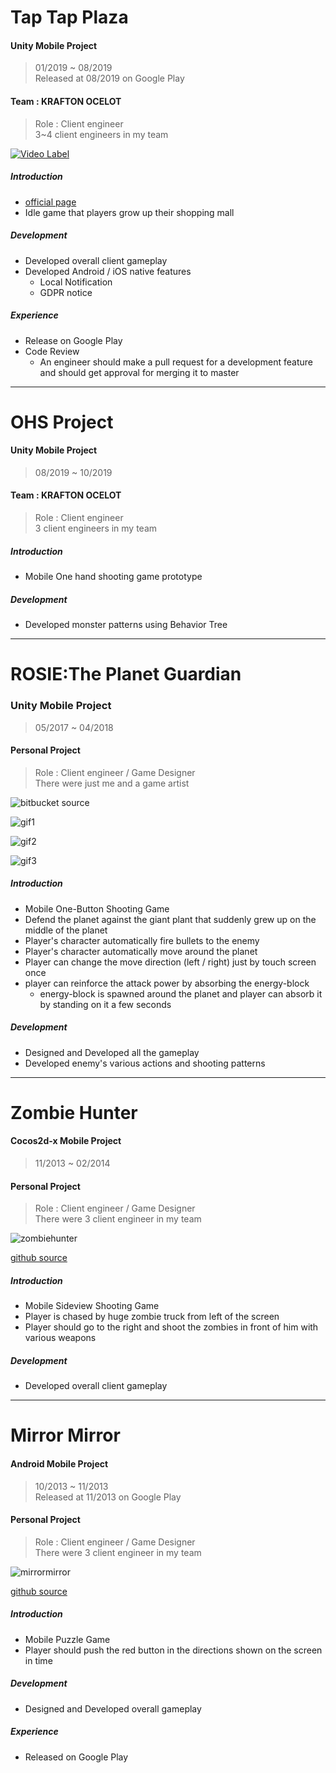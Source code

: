 # Tap Tap Plaza
    
#### Unity Mobile Project
> 01/2019 ~ 08/2019  
> Released at 08/2019 on Google Play  

#### Team : KRAFTON OCELOT
> Role : Client engineer  
> 3~4 client engineers in my team

[![Video Label](http://img.youtube.com/vi/LVwMEJusWXg/0.jpg)](https://www.youtube.com/watch?v=LVwMEJusWXg) 

##### Introduction
- [official page](http://en.pnixgames.com/games/taptapplaza)
- Idle game that players grow up their shopping mall

##### Development
- Developed overall client gameplay
- Developed Android / iOS native features
	- Local Notification
	- GDPR notice
	
##### Experience
- Release on Google Play
- Code Review
	- An engineer should make a pull request for a development feature and should get approval for merging it to master
  
-----
  
# OHS Project
    
#### Unity Mobile Project
> 08/2019 ~ 10/2019  

#### Team : KRAFTON OCELOT
> Role : Client engineer  
> 3 client engineers in my team

##### Introduction
- Mobile One hand shooting game prototype

##### Development
- Developed monster patterns using Behavior Tree
  
-----
  
# ROSIE:The Planet Guardian
### Unity Mobile Project
> 05/2017 ~ 04/2018  

#### Personal Project
> Role : Client engineer / Game Designer  
> There were just me and a game artist

![bitbucket source](https://bitbucket.org/cicadakim/rosie/src/master/)

![gif1](/img/rosie1.gif)
  
![gif2](/img/rosie2.gif)
  
![gif3](/img/rosie3.gif)
  
##### Introduction
- Mobile One-Button Shooting Game
- Defend the planet against the giant plant that suddenly grew up on the middle of the planet
- Player's character automatically fire bullets to the enemy
- Player's character automatically move around the planet
- Player can change the move direction (left / right) just by touch screen once
- player can reinforce the attack power by absorbing the energy-block 
	- energy-block is spawned around the planet and player can absorb it by standing on it a few seconds

##### Development
- Designed and Developed all the gameplay
- Developed enemy's various actions and shooting patterns
  
-----
    
# Zombie Hunter  

#### Cocos2d-x Mobile Project
> 11/2013 ~ 02/2014  

#### Personal Project
> Role : Client engineer / Game Designer  
> There were 3 client engineer in my team
  
![zombiehunter](/img/zombiehunter.png)
  
[github source](https://github.com/CicadaKim/ZombieHunter)

##### Introduction
- Mobile Sideview Shooting Game
- Player is chased by huge zombie truck from left of the screen
- Player should go to the right and shoot the zombies in front of him with various weapons

##### Development
- Developed overall client gameplay
  
-----
  
# Mirror Mirror  

#### Android Mobile Project
> 10/2013 ~ 11/2013  
> Released at 11/2013 on Google Play  

#### Personal Project
> Role : Client engineer / Game Designer  
> There were 3 client engineer in my team
  
![mirrormirror](/img/mirrormirror.png)
  
[github source](https://github.com/CicadaKim/MirrorMirror)

##### Introduction
- Mobile Puzzle Game
- Player should push the red button in the directions shown on the screen in time

##### Development
- Designed and Developed overall gameplay
	
##### Experience
- Released on Google Play